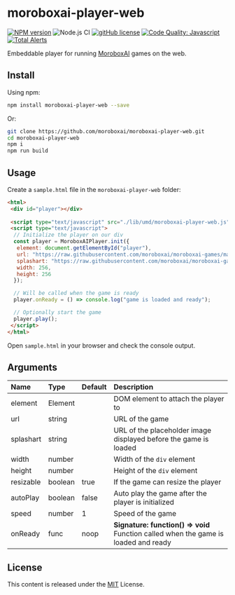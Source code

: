 # moroboxai-player-web

[![NPM version](https://img.shields.io/npm/v/moroboxai-player-web.svg)](https://www.npmjs.com/package/moroboxai-player-web)
![Node.js CI](https://github.com/moroboxai/moroboxai-player-web/workflows/Node.js%20CI/badge.svg)
[![gitHub license](https://img.shields.io/badge/license-MIT-blue.svg)](https://github.com/moroboxai/moroboxai-player-web/blob/master/LICENSE)
[![Code Quality: Javascript](https://img.shields.io/lgtm/grade/javascript/g/moroboxai/moroboxai-player-web.svg?logo=lgtm&logoWidth=18)](https://lgtm.com/projects/g/moroboxai/moroboxai-player-web/context:javascript)
[![Total Alerts](https://img.shields.io/lgtm/alerts/g/moroboxai/moroboxai-player-web.svg?logo=lgtm&logoWidth=18)](https://lgtm.com/projects/g/moroboxai/moroboxai-player-web/alerts)

Embeddable player for running [MoroboxAI](https://github.com/moroboxai) games on the web.

## Install

Using npm:

```bash
npm install moroboxai-player-web --save
```

Or:

```bash
git clone https://github.com/moroboxai/moroboxai-player-web.git
cd moroboxai-player-web
npm i
npm run build
```

## Usage

Create a `sample.html` file in the `moroboxai-player-web` folder:

```html
<html>
 <div id="player"></div> 
  
 <script type="text/javascript" src="./lib/umd/moroboxai-player-web.js"></script>
 <script type="text/javascript">
  // Initialize the player on our div
  const player = MoroboxAIPlayer.init({
   element: document.getElementById("player"),
   url: "https://raw.githubusercontent.com/moroboxai/moroboxai-games/master/games/pong/",
   splashart: "https://raw.githubusercontent.com/moroboxai/moroboxai-games/master/games/pong/assets/splashart.png",
   width: 256,
   height: 256
  });

  // Will be called when the game is ready
  player.onReady = () => console.log("game is loaded and ready");

  // Optionally start the game
  player.play();
 </script>
</html>
```

Open `sample.html` in your browser and check the console output.

## Arguments

| Name   |      Type      |  Default |  Description |
|:----------|:-------------|:------|:------|
| element | Element || DOM element to attach the player to |
| url | string || URL of the game |
| splashart | string || URL of the placeholder image displayed before the game is loaded |
| width | number || Width of the `div` element |
| height | number || Height of the `div` element |
| resizable | boolean | true | If the game can resize the player |
| autoPlay | boolean | false | Auto play the game after the player is initialized |
| speed | number | 1 | Speed of the game |
| onReady | func | noop | **Signature: function() => void** <br/> Function called when the game is loaded and ready |

## License

This content is released under the [MIT](http://opensource.org/licenses/MIT) License.
